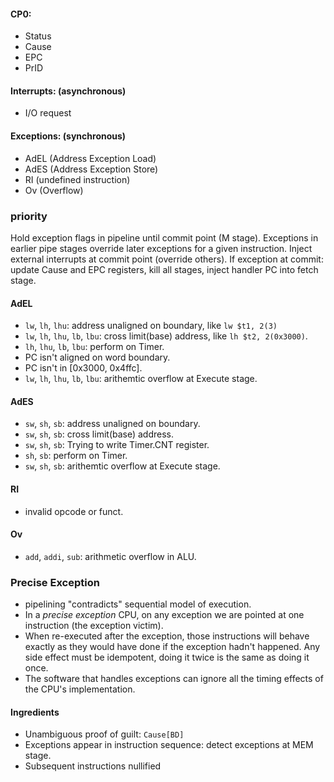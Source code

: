 #### CP0:
- Status
- Cause
- EPC
- PrID

#### Interrupts: (asynchronous)
- I/O request
  
#### Exceptions: (synchronous)
- AdEL (Address Exception Load)
- AdES (Address Exception Store)
- RI (undefined instruction)
- Ov (Overflow)
  
### priority
Hold exception flags in pipeline until commit point (M stage). 
Exceptions in earlier pipe stages override later exceptions for a given instruction.
Inject external interrupts at commit point (override others).
If exception at commit: update Cause and EPC registers, kill all stages, inject handler PC into fetch stage.
  
#### AdEL
- `lw`, `lh`, `lhu`: address unaligned on boundary, like `lw $t1, 2(3)`
- `lw`, `lh`, `lhu`, `lb`, `lbu`: cross limit(base) address, like `lh $t2, 2(0x3000)`.
- `lh`, `lhu`, `lb`, `lbu`: perform on Timer.
- PC isn't aligned on word boundary.
- PC isn't in [0x3000, 0x4ffc].
- `lw`, `lh`, `lhu`, `lb`, `lbu`: arithemtic overflow at Execute stage.

#### AdES
- `sw`, `sh`, `sb`: address unaligned on boundary.
- `sw`, `sh`, `sb`: cross limit(base) address.
- `sw`, `sh`, `sb`: Trying to write Timer.CNT register.
- `sh`, `sb`: perform on Timer.
- `sw`, `sh`, `sb`: arithemtic overflow at Execute stage.

#### RI
- invalid opcode or funct.

#### Ov
- `add`, `addi`, `sub`: arithmetic overflow in ALU.
  

### Precise Exception
- pipelining "contradicts" sequential model of execution.
- In a *precise exception* CPU, on any exception we are pointed at one instruction (the exception victim).
- When re-executed after the exception, those instructions will behave exactly as they would have done if the exception hadn't happened. Any side effect must be idempotent, doing it twice is the same as doing it once.
- The software that handles exceptions can ignore all the timing effects of the CPU's implementation.
  
#### Ingredients
- Unambiguous proof of guilt: `Cause[BD]`
- Exceptions appear in instruction sequence: detect exceptions at MEM stage.
- Subsequent instructions nullified